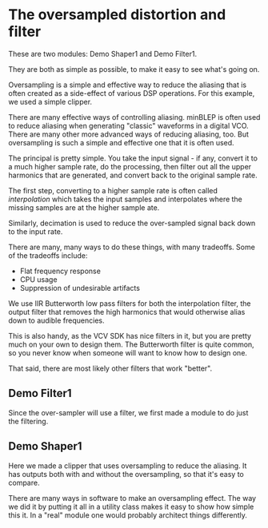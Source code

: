 # The oversampled distortion and filter

These are two modules: Demo Shaper1 and Demo Filter1.

They are both as simple as possible, to make it easy to see what's going on.

Oversampling is a simple and effective way to reduce the aliasing that is often created as a side-effect of various DSP operations. For this example, we used a simple clipper.

There are many effective ways of controlling aliasing. minBLEP is often used to reduce aliasing when generating "classic" waveforms in a digital VCO. There are many other more advanced ways of reducing aliasing, too. But oversampling is such a simple and effective one that it is often used.

The principal is pretty simple. You take the input signal - if any, convert it to a much higher sample rate, do the processing, then filter out all the upper harmonics that are generated, and convert back to the original sample rate.

The first step, converting to a higher sample rate is often called *interpolation* which takes the input samples and interpolates where the missing samples are at the higher sample ate.

Similarly, decimation is used to reduce the over-sampled signal back down to the input rate.

There are many, many ways to do these things, with many tradeoffs. Some of the tradeoffs include:

* Flat frequency response
* CPU usage
* Suppression of undesirable artifacts

We use IIR Butterworth low pass filters for both the interpolation filter, the output filter that removes the high harmonics that would otherwise alias down to audible frequencies.

This is also handy, as the VCV SDK has nice filters in it, but you are pretty much on your own to design them. The Butterworth filter is quite common, so you never know when someone will want to know how to design one.

That said, there are most likely other filters that work "better".

## Demo Filter1

Since the over-sampler will use a filter, we first made a module to do just the filtering.

## Demo Shaper1

Here we made a clipper that uses oversampling to reduce the aliasing. It has outputs both with and without the oversampling, so that it's easy to compare.

There are many ways in software to make an oversampling effect. The way we did it by putting it all in a utility class makes it easy to show how simple this it. In a "real" module one would probably architect things differently.
